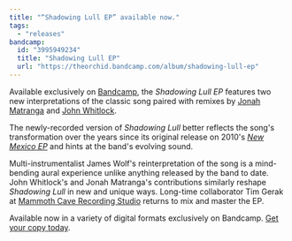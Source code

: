 ```yaml
---
title: "“Shadowing Lull EP” available now."
tags:
  - "releases"
bandcamp:
  id: "3995949234"
  title: "Shadowing Lull EP"
  url: "https://theorchid.bandcamp.com/album/shadowing-lull-ep"
---
```


Available exclusively on [Bandcamp](https://theorchid.bandcamp.com/album/shadowing-lull-ep), the <cite>Shadowing Lull EP</cite> features two new interpretations of the classic song paired with remixes by [Jonah Matranga](http://jonahmatranga.com) and [John Whitlock](http://www.johnwhitlock.tv/).

The newly-recorded version of <cite>Shadowing Lull</cite> better reflects the song's transformation over the years since its original release on 2010's <cite>[New Mexico EP](/releases/new-mexico-ep)</cite> and hints at the band's evolving sound.

Multi-instrumentalist James Wolf's reinterpretation of the song is a mind-bending aural experience unlike anything released by the band to date. John Whitlock's and Jonah Matranga's contributions similarly reshape <cite>Shadowing Lull</cite> in new and unique ways. Long-time collaborator Tim Gerak at [Mammoth Cave Recording Studio](http://mammothcavestudio.com) returns to mix and master the EP.

Available now in a variety of digital formats exclusively on Bandcamp. [Get your copy today](https://theorchid.bandcamp.com/album/shadowing-lull-ep).
